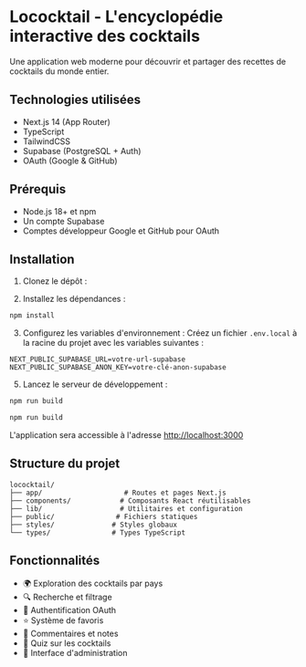 # Lococktail - L'encyclopédie interactive des cocktails

Une application web moderne pour découvrir et partager des recettes de cocktails du monde entier.

## Technologies utilisées

- Next.js 14 (App Router)
- TypeScript
- TailwindCSS
- Supabase (PostgreSQL + Auth)
- OAuth (Google & GitHub)

## Prérequis

- Node.js 18+ et npm
- Un compte Supabase
- Comptes développeur Google et GitHub pour OAuth

## Installation

1. Clonez le dépôt :

2. Installez les dépendances :
```bash
npm install
```

3. Configurez les variables d'environnement :
Créez un fichier `.env.local` à la racine du projet avec les variables suivantes :
```env
NEXT_PUBLIC_SUPABASE_URL=votre-url-supabase
NEXT_PUBLIC_SUPABASE_ANON_KEY=votre-clé-anon-supabase
```

5. Lancez le serveur de développement :
```bash
npm run build
```
```bash
npm run build
```

L'application sera accessible à l'adresse [http://localhost:3000](http://localhost:3000)

## Structure du projet

```
lococktail/
├── app/                    # Routes et pages Next.js
├── components/            # Composants React réutilisables
├── lib/                   # Utilitaires et configuration
├── public/               # Fichiers statiques
├── styles/              # Styles globaux
└── types/               # Types TypeScript
```

## Fonctionnalités

- 🌍 Exploration des cocktails par pays
- 🔍 Recherche et filtrage
- 👤 Authentification OAuth
- ⭐ Système de favoris
- 💬 Commentaires et notes
- 🎯 Quiz sur les cocktails
- 👑 Interface d'administration



